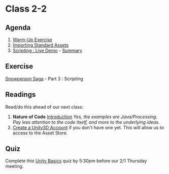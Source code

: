 # Class 2-2

## Agenda

1. [Warm-Up Exercise](https://docs.google.com/document/d/1uGD5O1G4ZEqPa34XOorifpLxi62sOAVTLf69MGp8lmE)
1. [Importing Standard Assets](https://docs.google.com/presentation/d/13T6NxNmvbPHYoivYoyEdoW_IpC92y1PScU0nU6NeDkE)
1. [Scripting : Live Demo](https://classroom.github.com/a/tl3Zis-K) - [Summary](https://docs.google.com/presentation/d/1X2xRp0FMScTs2IsexVqxRSNAHgMHfSvTYVoLyiBWeok)

## Exercise

[Snowperson Saga](https://classroom.github.com/a/tl3Zis-K) - Part 3 : Scripting

## Readings

Read/do this ahead of our next class:

1. **Nature of Code** [Introduction](http://natureofcode.com/book/introduction/) *Yes, the examples are Java/Processing. Pay less attention to the code itself, and more to the underlying ideas.*
1. [Create a Unity3D Account](https://id.unity.com/en/conversations/a1d86213-e55f-4849-8218-83b3b5dc4604012f?view=register) if you don't have one yet. This will allow us to access to the Asset Store.

## Quiz

Complete this [Unity Basics](https://mycourses.rit.edu/d2l/lms/quizzing/quizzing.d2l?ou=683937&qi=772845) quiz by 5:30pm before our 2/1 Thursday meeting.
